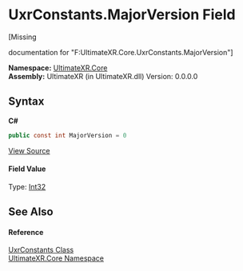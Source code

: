 # UxrConstants.MajorVersion Field
 

\[Missing <summary> documentation for "F:UltimateXR.Core.UxrConstants.MajorVersion"\]

**Namespace:**&nbsp;<a href="N_UltimateXR_Core">UltimateXR.Core</a><br />**Assembly:**&nbsp;UltimateXR (in UltimateXR.dll) Version: 0.0.0.0

## Syntax

**C#**<br />
``` C#
public const int MajorVersion = 0
```

<a href="UltimateXR/Scripts/Core/UxrConstants.cs" rel="noopener noreferrer" title="View the source code">View Source</a><br />

#### Field Value
Type: <a href="https://docs.microsoft.com/dotnet/api/system.int32" target="_blank" rel="noopener noreferrer">Int32</a>

## See Also


#### Reference
<a href="T_UltimateXR_Core_UxrConstants">UxrConstants Class</a><br /><a href="N_UltimateXR_Core">UltimateXR.Core Namespace</a><br />